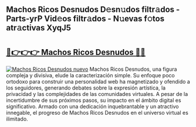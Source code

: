 ## Machos Ricos Desnudos D𝚎sn𝚞dos filtr𝚊dos - Parts-yrP Vid𝚎os filtr𝚊dos - N𝚞evas f𝚘tos atr𝚊ctivas XyqJ5

# <h2><a href="http://mb6cnou.tromn.icu/?c=Machos+Ricos+Desnudos">🔗👉👉👉 Machos Ricos Desnudos 🔗🔗</a></h2>

[![Machos Ricos Desnudos nuevo](https://i.imgur.com/pEAQMta.gif)](http://mb6cnou.tromn.icu/?c=Machos+Ricos+Desnudos)
Machos Ricos Desnudos, una figura compleja y divisiva, elude la caracterización simple. Su enfoque poco ortodoxo para construir una personalidad web ha magnetizado y ofendido a los seguidores, generando debates sobre la expresión artística, la privacidad y las complejidades de las comunidades virtuales. A pesar de la incertidumbre de sus próximos pasos, su impacto en el ámbito digital es significativo. Armado con una dedicación inquebrantable y un atractivo innegable, el progreso de Machos Ricos Desnudos en el universo virtual es ilimitado.
